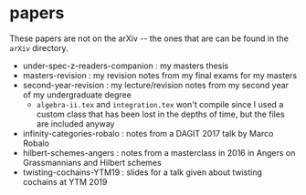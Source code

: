 # papers

These papers are not on the arXiv -- the ones that are can be found in the `arXiv` directory.

 - under-spec-z-readers-companion : my masters thesis
 - masters-revision : my revision notes from my final exams for my masters
 - second-year-revision : my lecture/revision notes from my second year of my undergraduate degree
     + `algebra-ii.tex` and `integration.tex` won't compile since I used a custom class that has been lost in the depths of time, but the files are included anyway
 - infinity-categories-robalo : notes from a DAGIT 2017 talk by Marco Robalo
 - hilbert-schemes-angers : notes from a masterclass in 2016 in Angers on Grassmannians and Hilbert schemes
 - twisting-cochains-YTM19 : slides for a talk given about twisting cochains at YTM 2019